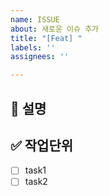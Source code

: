 ```yaml
---
name: ISSUE
about: 새로운 이슈 추가
title: "[Feat] "
labels: ''
assignees: ''

---
```


## 📄 설명

## ✅ 작업단위

- [ ] task1
- [ ] task2
